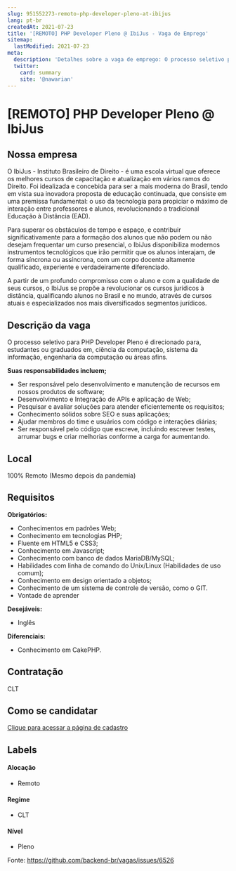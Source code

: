 ```yaml
---
slug: 951552273-remoto-php-developer-pleno-at-ibijus
lang: pt-br
createdAt: 2021-07-23
title: '[REMOTO] PHP Developer Pleno @ IbiJus - Vaga de Emprego'
sitemap:
  lastModified: 2021-07-23
meta:
  description: 'Detalhes sobre a vaga de emprego: O processo seletivo para PHP Developer Pleno é direcionado para, estudantes ou graduados em, ciência da computação, sistema da informação, engenharia da computação ou áreas afins.  **Suas responsabilidades incluem;** - Ser responsável pelo desenvolvimento e manutenção de recursos em nossos produtos de software; - Desenvolvimento e Integração de APIs e aplicação de Web; - Pesquisar e avaliar soluções para atender eficientemente os requisitos; - Conhecimento sólidos sobre SEO e suas aplicações; - Ajudar membros do time e usuários com código e interações diárias; - Ser responsável pelo código que escreve, incluindo escrever testes, arrumar bugs e criar melhorias conforme a carga for aumentando.'
  twitter:
    card: summary
    site: '@nawarian'
---
```


# [REMOTO] PHP Developer Pleno @ IbiJus



## Nossa empresa

O IbiJus - Instituto Brasileiro de Direito - é uma escola virtual que oferece os melhores cursos de capacitação e atualização em vários ramos do Direito. Foi idealizada e concebida para ser a mais moderna do Brasil, tendo em vista sua inovadora proposta de educação continuada, que consiste em uma premissa fundamental: o uso da tecnologia para propiciar o máximo de interação entre professores e alunos, revolucionando a tradicional Educação à Distância (EAD).

Para superar os obstáculos de tempo e espaço, e contribuir significativamente para a formação dos alunos que não podem ou não desejam frequentar um curso presencial, o IbiJus disponibiliza modernos instrumentos tecnológicos que irão permitir que os alunos interajam, de forma síncrona ou assíncrona, com um  corpo docente altamente qualificado, experiente e verdadeiramente diferenciado.

A partir de um profundo compromisso com o aluno e com a qualidade de seus cursos, o IbiJus se propõe a revolucionar os cursos jurídicos à distância, qualificando alunos no Brasil e no mundo, através de cursos atuais e especializados nos mais diversificados segmentos jurídicos.

## Descrição da vaga

O processo seletivo para PHP Developer Pleno é direcionado para, estudantes ou graduados em, ciência da computação, sistema da informação, engenharia da computação ou áreas afins. 

**Suas responsabilidades incluem;**

- Ser responsável pelo desenvolvimento e manutenção de recursos em nossos produtos de software;
- Desenvolvimento e Integração de APIs e aplicação de Web;
- Pesquisar e avaliar soluções para atender eficientemente os requisitos;
- Conhecimento sólidos sobre SEO e suas aplicações;
- Ajudar membros do time e usuários com código e interações diárias;
- Ser responsável pelo código que escreve, incluindo escrever testes, arrumar bugs e criar melhorias conforme a carga for aumentando.

## Local

100% Remoto (Mesmo depois da pandemia)

## Requisitos

**Obrigatórios:**

- Conhecimentos em padrões Web;
- Conhecimento em tecnologias PHP;
- Fluente em HTML5 e CSS3;
- Conhecimento em Javascript;
- Conhecimento com banco de dados MariaDB/MySQL;
- Habilidades com linha de comando do Unix/Linux (Habilidades de uso comum);
- Conhecimento em design orientado a objetos;
- Conhecimento de um sistema  de controle de versão, como o GIT.
- Vontade de aprender

**Desejáveis:**

- Inglês

**Diferenciais:**

- Conhecimento em CakePHP.

## Contratação

CLT

## Como se candidatar

[Clique para acessar a página de cadastro](https://www.ibijus.com/curso/411-processo-seletivo-2-2021-desenvolvedor-php-pleno/?a=87321&utm_source=github&utm_medium=vagas&utm_content=vaga_desenvolvedor_pleno&utm_campaign=divulgacao_vaga&utm_term=vaga-github-backend-br)

## Labels

#### Alocação
- Remoto

#### Regime
- CLT

#### Nível
- Pleno

Fonte: https://github.com/backend-br/vagas/issues/6526